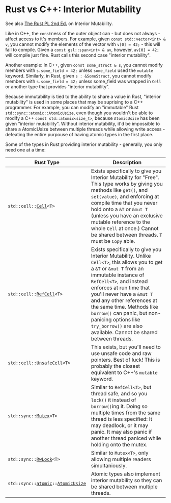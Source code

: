 # Rust vs C++: Interior Mutability

See also [The Rust PL 2nd Ed.](https://doc.rust-lang.org/book/ch15-05-interior-mutability.html) on Interior Mutability.

Like in C++, the `const`ness of the outer object can - but does not always - affect access to it's members.
For example, given `const std::vector<int> & v`, you cannot modify the elements of the vector with `v[0] = 42;` - this will fail to compile.
Given a `const gsl::span<int> & av`, however, `av[0] = 42;` will compile just fine.
Rust calls this second case "interior mutability".

Another example:
In C++, given `const some_struct & s`, you cannot modify members with `s.some_field = 42;` unless `some_field` used the `mutable` keyword.
Similarly, in Rust, given `s : &SomeStruct`, you cannot modify members with `s.some_field = 42;` unless some_field was wrapped in `Cell` or another type that provides "interior mutability".

Because immutability is tied to the ability to share a value in Rust, "interior mutability" is used in some places that may be suprising to a C++ programmer.
For example, you can modify an "immutable" Rust `std::sync::atomic::AtomicUsize`, even though you wouldn't be able to modify a C++ `const std::atomic<size_t>`, because `AtomicUsize` has been given "interior mutability".
Without interior mutability, it'd be impossible to share a AtomicUsize between multiple threads while allowing write access - defeating the entire purpouse of having atomic types in the first place.

Some of the types in Rust providing interior mutability - generally, you only need one at a time:

| Rust Type | Description |
| ----------| ------------|
| <code>std::cell::[Cell](https://doc.rust-lang.org/std/cell/struct.Cell.html)&lt;T&gt;</code> | Exists specifically to give you Interior Mutability for "Free". This type works by giving you methods like `get()`, and `set(value)`, and enforcing at compile time that you never hold onto a `&T` or `&mut T` (unless you have an exclusive mutable reference to the whole `Cell` at once.) Cannot be shared between threads. `T` must be `Copy` able.
| <code>std::cell::[RefCell](https://doc.rust-lang.org/std/cell/struct.RefCell.html)&lt;T&gt;</code> | Exists specifically to give you Interior Mutability. Unlike `Cell<T>`, this allows you to get a `&T` or `&mut T` from an immutable instance of `RefCell<T>`, and instead enforces at run time that you'll never have a `&mut T` and any other references at the same time. Methods like `borrow()` can panic, but non-panicing options like `try_borrow()` are also available. Cannot be shared between threads.
| <code>std::cell::[UnsafeCell](https://doc.rust-lang.org/std/cell/struct.UnsafeCell.html)&lt;T&gt;</code> | This exists, but you'll need to use unsafe code and raw pointers. Best of luck! This is probably the closest equivalent to C++'s `mutable` keyword.
| <code>std::sync::[Mutex](https://doc.rust-lang.org/std/sync/struct.Mutex.html)&lt;T&gt;</code> | Similar to `RefCell<T>`, but thread safe, and so you `lock()` it instead of `borrow()`ing it. Doing so multiple times from the same thread is less specified: It may deadlock, or it may panic. It may also panic if another thread paniced while holding onto the mutex.
| <code>std::sync::[RwLock](https://doc.rust-lang.org/std/sync/struct.RwLock.html)&lt;T&gt;</code> | Similar to `Mutex<T>`, only allowing multiple readers simultaniously.
| <code>std::sync::[atomic](https://doc.rust-lang.org/std/sync/atomic/index.html)::[AtomicUsize](https://doc.rust-lang.org/std/sync/atomic/struct.AtomicUsize.html)</code> | Atomic types also implement interior mutability so they can be shared between multiple threads.
